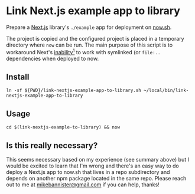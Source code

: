 # Link Next.js example app to library

Prepare a [Next.js](https://nextjs.org/docs) library's `./example` app for deployment on [now.sh](https://zeit.co/docs).

The project is copied and the configured project is placed in a temporary directory where `now` can be run. The main purpose of this script is to workaround Next's <a href='#is-this-really-necessary' id='fnref1'>inability<sup>1</sup></a> to work with symlinked (or `file:..` dependencies when deployed to now.


## Install

```Shell
ln -sf ${PWD}/link-nextjs-example-app-to-library.sh ~/local/bin/link-nextjs-example-app-to-library
```

## Usage

```Shell
cd $(link-nextjs-example-to-library) && now
```

## Is this really necessary?

This seems necessary based on my experience (see summary above) but I would be excited to learn that I'm wrong and there's an easy way to do deploy a Next.js app to now.sh that lives in a repo subdirectory and depends on another npm package located in the same repo. Please reach out to me at mikebannister@gmail.com if you can help, thanks!
